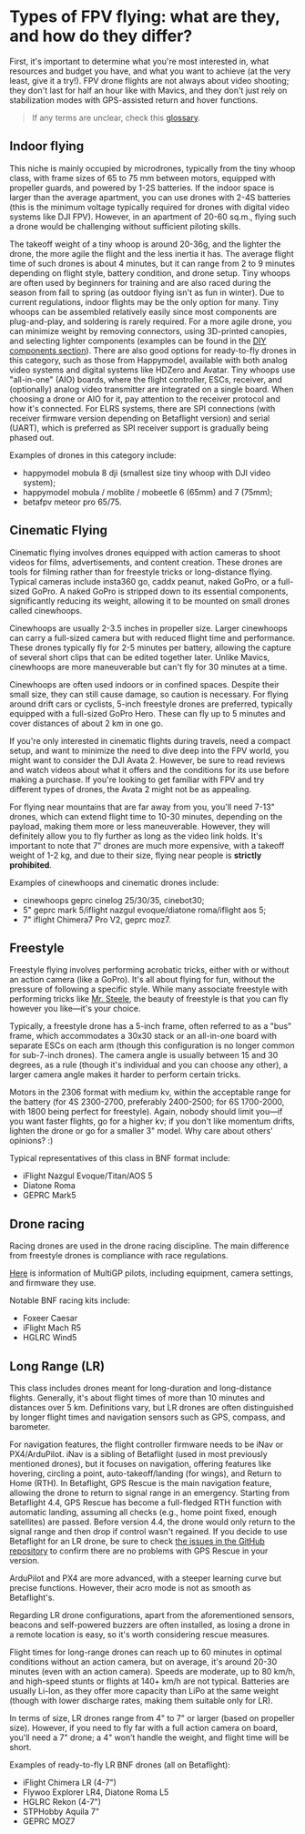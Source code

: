 # Types of FPV flying: what are they, and how do they differ?

First, it's important to determine what you're most interested in, what resources and budget you have, and what you want to achieve (at the very least, give it a try!). FPV drone flights are not always about video shooting; they don't last for half an hour like with Mavics, and they don't just rely on stabilization modes with GPS-assisted return and hover functions.

> If any terms are unclear, check this [glossary](https://propwashservice.ru/en/community/glossarium).

## Indoor flying

This niche is mainly occupied by microdrones, typically from the tiny whoop class, with frame sizes of 65 to 75 mm between motors, equipped with propeller guards, and powered by 1-2S batteries. If the indoor space is larger than the average apartment, you can use drones with 2-4S batteries (this is the minimum voltage typically required for drones with digital video systems like DJI FPV). However, in an apartment of 20-60 sq.m., flying such a drone would be challenging without sufficient piloting skills.

The takeoff weight of a tiny whoop is around 20-36g, and the lighter the drone, the more agile the flight and the less inertia it has. The average flight time of such drones is about 4 minutes, but it can range from 2 to 9 minutes depending on flight style, battery condition, and drone setup. Tiny whoops are often used by beginners for training and are also raced during the season from fall to spring (as outdoor flying isn't as fun in winter). Due to current regulations, indoor flights may be the only option for many. Tiny whoops can be assembled relatively easily since most components are plug-and-play, and soldering is rarely required. For a more agile drone, you can minimize weight by removing connectors, using 3D-printed canopies, and selecting lighter components (examples can be found in the [DIY components section](https://propwashservice.ru/en/shop/DIY)). There are also good options for ready-to-fly drones in this category, such as those from Happymodel, available with both analog video systems and digital systems like HDZero and Avatar. Tiny whoops use "all-in-one" (AIO) boards, where the flight controller, ESCs, receiver, and (optionally) analog video transmitter are integrated on a single board. When choosing a drone or AIO for it, pay attention to the receiver protocol and how it's connected. For ELRS systems, there are SPI connections (with receiver firmware version depending on Betaflight version) and serial (UART), which is preferred as SPI receiver support is gradually being phased out.

Examples of drones in this category include:

- happymodel mobula 8 dji (smallest size tiny whoop with DJI video system);
- happymodel mobula / moblite / mobeetle 6 (65mm) and 7 (75mm);
- betafpv meteor pro 65/75.

## Cinematic Flying

Cinematic flying involves drones equipped with action cameras to shoot videos for films, advertisements, and content creation. These drones are tools for filming rather than for freestyle tricks or long-distance flying. Typical cameras include insta360 go, caddx peanut, naked GoPro, or a full-sized GoPro. A naked GoPro is stripped down to its essential components, significantly reducing its weight, allowing it to be mounted on small drones called cinewhoops.

Cinewhoops are usually 2-3.5 inches in propeller size. Larger cinewhoops can carry a full-sized camera but with reduced flight time and performance. These drones typically fly for 2-5 minutes per battery, allowing the capture of several short clips that can be edited together later. Unlike Mavics, cinewhoops are more maneuverable but can't fly for 30 minutes at a time.

Cinewhoops are often used indoors or in confined spaces. Despite their small size, they can still cause damage, so caution is necessary. For flying around drift cars or cyclists, 5-inch freestyle drones are preferred, typically equipped with a full-sized GoPro Hero. These can fly up to 5 minutes and cover distances of about 2 km in one go.

If you're only interested in cinematic flights during travels, need a compact setup, and want to minimize the need to dive deep into the FPV world, you might want to consider the DJI Avata 2. However, be sure to read reviews and watch videos about what it offers and the conditions for its use before making a purchase. If you're looking to get familiar with FPV and try different types of drones, the Avata 2 might not be as appealing.

For flying near mountains that are far away from you, you'll need 7-13" drones, which can extend flight time to 10-30 minutes, depending on the payload, making them more or less maneuverable. However, they will definitely allow you to fly further as long as the video link holds. It's important to note that 7" drones are much more expensive, with a takeoff weight of 1-2 kg, and due to their size, flying near people is **strictly prohibited**.

Examples of cinewhoops and cinematic drones include:

- cinewhoops geprc cinelog 25/30/35, cinebot30;
- 5" geprc mark 5/iflight nazgul evoque/diatone roma/iflight aos 5;
- 7" iflight Chimera7 Pro V2, geprc moz7.

## Freestyle

Freestyle flying involves performing acrobatic tricks, either with or without an action camera (like a GoPro). It's all about flying for fun, without the pressure of following a specific style. While many associate freestyle with performing tricks like [Mr. Steele](https://www.youtube.com/@MrSteeleFPV), the beauty of freestyle is that you can fly however you like—it's your choice.

Typically, a freestyle drone has a 5-inch frame, often referred to as a "bus" frame, which accommodates a 30x30 stack or an all-in-one board with separate ESCs on each arm (though this configuration is no longer common for sub-7-inch drones). The camera angle is usually between 15 and 30 degrees, as a rule (though it's individual and you can choose any other), a larger camera angle makes it harder to perform certain tricks.

Motors in the 2306 format with medium kv, within the acceptable range for the battery (for 4S 2300-2700, preferably 2400-2500; for 6S 1700-2000, with 1800 being perfect for freestyle). Again, nobody should limit you—if you want faster flights, go for a higher kv; if you don't like momentum drifts, lighten the drone or go for a smaller 3" model. Why care about others' opinions? :)

Typical representatives of this class in BNF format include:

- iFlight Nazgul Evoque/Titan/AOS 5
- Diatone Roma
- GEPRC Mark5


## Drone racing

Racing drones are used in the drone racing discipline. The main difference from freestyle drones is compliance with race regulations. 

[Here](https://docs.google.com/spreadsheets/d/1Gdlgnqrr5GdPEuTgQub0CQ1S-vTG_-CpGC9lJ3ElOME/edit#gid=872057514) is information of MultiGP pilots, including equipment, camera settings, and firmware they use.

Notable BNF racing kits include:

- Foxeer Caesar
- iFlight Mach R5
- HGLRC Wind5

## Long Range (LR)

This class includes drones meant for long-duration and long-distance flights. Generally, it's about flight times of more than 10 minutes and distances over 5 km. Definitions vary, but LR drones are often distinguished by longer flight times and navigation sensors such as GPS, compass, and barometer.

For navigation features, the flight controller firmware needs to be iNav or PX4/ArduPilot. iNav is a sibling of Betaflight (used in most previously mentioned drones), but it focuses on navigation, offering features like hovering, circling a point, auto-takeoff/landing (for wings), and Return to Home (RTH). In Betaflight, GPS Rescue is the main navigation feature, allowing the drone to return to signal range in an emergency. Starting from Betaflight 4.4, GPS Rescue has become a full-fledged RTH function with automatic landing, assuming all checks (e.g., home point fixed, enough satellites) are passed. Before version 4.4, the drone would only return to the signal range and then drop if control wasn't regained. If you decide to use Betaflight for an LR drone, be sure to check [the issues in the GitHub repository](https://github.com/betaflight/betaflight/issues) to confirm there are no problems with GPS Rescue in your version.

ArduPilot and PX4 are more advanced, with a steeper learning curve but precise functions. However, their acro mode is not as smooth as Betaflight's.

Regarding LR drone configurations, apart from the aforementioned sensors, beacons and self-powered buzzers are often installed, as losing a drone in a remote location is easy, so it's worth considering rescue measures.

Flight times for long-range drones can reach up to 60 minutes in optimal conditions without an action camera, but on average, it's around 20-30 minutes (even with an action camera). Speeds are moderate, up to 80 km/h, and high-speed stunts or flights at 140+ km/h are not typical. Batteries are usually Li-Ion, as they offer more capacity than LiPo at the same weight (though with lower discharge rates, making them suitable only for LR).

In terms of size, LR drones range from 4" to 7" or larger (based on propeller size). However, if you need to fly far with a full action camera on board, you'll need a 7" drone; a 4" won’t handle the weight, and flight time will be short.

Examples of ready-to-fly LR BNF drones (all on Betaflight):

- iFlight Chimera LR (4-7")
- Flywoo Explorer LR4, Diatone Roma L5
- HGLRC Rekon (4-7")
- STPHobby Aquila 7"
- GEPRC MOZ7
